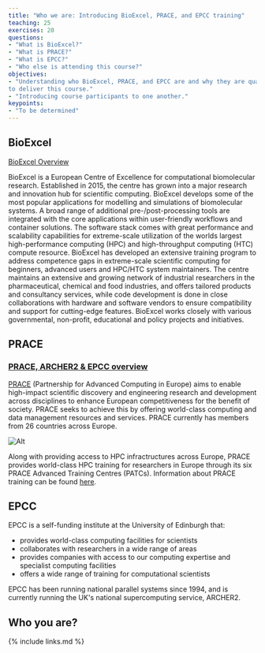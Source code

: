 ```yaml
---
title: "Who we are: Introducing BioExcel, PRACE, and EPCC training"
teaching: 25
exercises: 20
questions:
- "What is BioExcel?"
- "What is PRACE?"
- "What is EPCC?"
- "Who else is attending this course?"
objectives:
- "Understanding who BioExcel, PRACE, and EPCC are and why they are qualified
to deliver this course."
- "Introducing course participants to one another."
keypoints:
- "To be determined"
---
```


## BioExcel

[BioExcel Overview](../slides/BioExcel.pdf)

BioExcel is a European Centre of Excellence for computational biomolecular
research. Established in 2015, the centre has grown into a major research and
innovation hub for scientific computing. BioExcel develops some of the most
popular applications for modelling and simulations of biomolecular systems. A
broad range of additional pre-/post-processing tools are integrated with the
core applications within user-friendly workflows and container solutions. The
software stack comes with great performance and scalability capabilities for
extreme-scale utilization of the worlds largest high-performance computing
(HPC) and high-throughput computing (HTC) compute resource. BioExcel has
developed an extensive training program to address competence gaps in
extreme-scale scientific computing for beginners, advanced users and HPC/HTC
system maintainers. The centre maintains an extensive and growing network of
industrial researchers in the pharmaceutical, chemical and food industries,
and offers tailored products and consultancy services, while code development
is done in close collaborations with hardware and software vendors to ensure
compatibility and support for cutting-edge features. BioExcel works closely
with various governmental, non-profit, educational and policy projects and
initiatives.

## PRACE

### [PRACE, ARCHER2 & EPCC overview](../slides/01-ARCHER2-PATC-Intro.pdf)

[PRACE](https://prace-ri.eu/) (Partnership for Advanced Computing in Europe)
aims to enable high-impact scientific discovery and engineering research and
development across disciplines to enhance European competitiveness for the
benefit of society. PRACE seeks to achieve this by offering world-class
computing and data management resources and services. PRACE currently has
members from 26 countries across Europe.

![Alt](../fig/PRACE_members.jpg)

Along with providing access to HPC infractructures across Europe, PRACE provides
world-class HPC training for researchers in Europe through its six PRACE Advanced
Training Centres (PATCs). Information about PRACE training can be found
[here](https://prace-ri.eu/).

## EPCC

EPCC is a self-funding institute at the University of Edinburgh that:
* provides world-class computing facilities for scientists
* collaborates with researchers in a wide range of areas
* provides companies with access to our computing expertise and specialist
computing facilities
* offers a wide range of training for computational scientists

EPCC has been running national parallel systems since 1994, and is currently
running the UK's national supercomputing service, ARCHER2.

## Who you are?



{% include links.md %}

